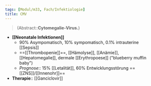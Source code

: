 ```yaml
---
tags: [Modul/m33, Fach/Infektiologie]
title: CMV
---
```

> (Abstract::**Cytomegalie-Virus.**)
- **[[Neonatale Infektionen]]**
	- 90% Asympomatisch, 10% sympomatisch, 0.1% intrauterine [[Sepsis]]
	- ==[[Thrombopenie]]==, [[Hämolyse]], [[Anämie]], [[Hepatomegalie]], dermale [[Erythropoese]] ("blueberry muffin baby")
	- *Prognose*:: 15% [[Letalität]], 60% Entwicklungsstörung ==[[ZNS]]/[[Innenohr]]==
- **Therapie**:: [[Ganciclovir]]